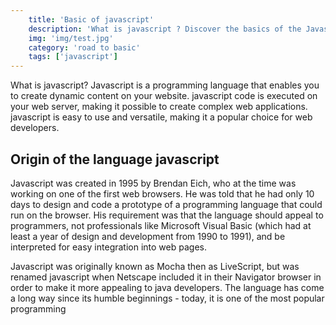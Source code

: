 ```yaml
---
    title: 'Basic of javascript'
    description: 'What is javascript ? Discover the basics of the Javascript language at the basis of web development.'
    img: 'img/test.jpg'
    category: 'road to basic'
    tags: ['javascript']
---
```


What is javascript? Javascript is a programming language that enables you to create dynamic content on your website. javascript code is executed on your web server, making it possible to create complex web applications. javascript is easy to use and versatile, making it a popular choice for web developers.

## **Origin of the language javascript**

Javascript was created in 1995 by Brendan Eich, who at the time was working on one of the first web browsers. He was told that he had only 10 days to design and code a prototype of a programming language that could run on the browser. His requirement was that the language should appeal to programmers, not professionals like Microsoft Visual Basic (which had at least a year of design and development from 1990 to 1991), and be interpreted for easy integration into web pages.

Javascript was originally known as Mocha then as LiveScript, but was renamed javascript when Netscape included it in their Navigator browser in order to make it more appealing to java developers. The language has come a long way since its humble beginnings - today, it is one of the most popular programming
